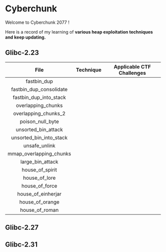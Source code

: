 # Cyberchunk

Welcome to Cyberchunk 2077 !

Here is a record of my learning of **various heap exploitation techniques and keep updating.**

## Glibc-2.23

|          File           | Technique | Applicable CTF Challenges |
| :---------------------: | :-------: | :-----------------------: |
|       fastbin_dup       |           |                           |
| fastbin_dup_consolidate |           |                           |
| fastbin_dup_into_stack  |           |                           |
|   overlapping_chunks    |           |                           |
|  overlapping_chunks_2   |           |                           |
|    poison_null_byte     |           |                           |
|   unsorted_bin_attack   |           |                           |
| unsorted_bin_into_stack |           |                           |
|      unsafe_unlink      |           |                           |
| mmap_overlapping_chunks |           |                           |
|    large_bin_attack     |           |                           |
|     house_of_spirit     |           |                           |
|      house_of_lore      |           |                           |
|     house_of_force      |           |                           |
|   house_of_einherjar    |           |                           |
|     house_of_orange     |           |                           |
|     house_of_roman      |           |                           |



## Glibc-2.27



## Glibc-2.31





